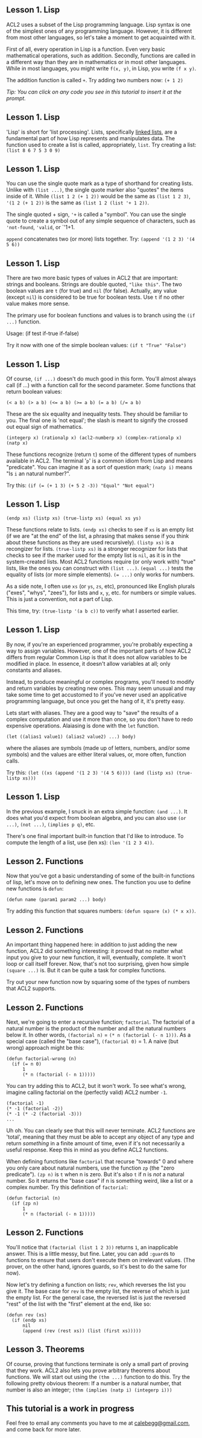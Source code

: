 Lesson 1. Lisp
--------------
ACL2 uses a subset of the Lisp programming language. Lisp syntax is one of the simplest ones of any programming language. However, it is different from most other languages, so let's take a moment to get acquainted with it.

First of all, every operation in Lisp is a function. Even very basic mathematical operations, such as addition. Secondly, functions are called in a different way than they are in mathematics or in most other languages. While in most languages, you might write `f(x, y)`, in Lisp, you write `(f x y)`.

The addition function is called `+`. Try adding two numbers now: `(+ 1 2)`

*Tip: You can click on any code you see in this tutorial to insert it at the prompt.*

Lesson 1. Lisp
--------------
'Lisp' is short for 'list processing'. Lists, specifically [linked lists](http://en.wikipedia.org/wiki/Linked_list), are a fundamental part of how Lisp represents and manipulates data. The function used to create a list is called, appropriately, `list`. Try creating a list: `(list 8 6 7 5 3 0 9)`

Lesson 1. Lisp
--------------
You can use the single quote mark as a type of shorthand for creating lists. Unlike with `(list ...)`, the single quote marker also "quotes" the items inside of it. While `(list 1 2 (+ 1 2))` would be the same as `(list 1 2 3)`, `'(1 2 (+ 1 2))` is the same as `(list 1 2 (list '+ 1 2))`.

The single quoted + sign, `'+` is called a "symbol". You can use the single quote to create a symbol out of any simple sequence of characters, such as `'not-found`, `'valid`, or `'1+1.

`append` concatenates two (or more) lists together. Try: `(append '(1 2 3) '(4 5 6))`

Lesson 1. Lisp
--------------
There are two more basic types of values in ACL2 that are important: strings and booleans. Strings are double quoted, `"like this"`. The two boolean values are `t` (for true) and `nil` (for false). Actually, any value (except `nil`) is considered to be true for boolean tests. Use `t` if no other value makes more sense.

The primary use for boolean functions and values is to branch using the `(if ...)` function.


Usage:
    (if test if-true if-false)

Try it now with one of the simple boolean values: `(if t "True" "False")`

Lesson 1. Lisp
--------------
Of course, `(if ...)` doesn't do much good in this form. You'll almost always call (if ...) with a function call for the second parameter. Some functions that return boolean values:

    (< a b) (> a b) (<= a b) (>= a b) (= a b) (/= a b)
These are the six equality and inequality tests. They should be familiar to you. The final one is 'not equal'; the slash is meant to signify the crossed out equal sign of mathematics.

    (integerp x) (rationalp x) (acl2-numberp x) (complex-rationalp x) (natp x) 
These functions recognize (return `t`) some of the different types of numbers available in ACL2. The terminal '`p`' is a common idiom from Lisp and means "predicate". You can imagine it as a sort of question mark; `(natp i)` means "Is `i` an natural number?".

Try this: `(if (= (+ 1 3) (+ 5 2 -3)) "Equal" "Not equal")`

Lesson 1. Lisp
--------------
    (endp xs) (listp xs) (true-listp xs) (equal xs ys)
These functions relate to lists. `(endp xs)` checks to see if `xs` is an empty list (if we are "at the end" of the list, a phrasing that makes sense if you think about these functions as they are used recursively). `(listp xs)` is a recongizer for lists. `(true-listp xs)` is a stronger recognizer for lists that checks to see if the marker used for the empty list is `nil`, as it is in the system-created lists. Most ACL2 functions require (or only work with) "true" lists, like the ones you can construct with `(list ...)`. `(equal ...)` tests the equality of lists (or more simple elements). `(= ...)` only works for numbers.

As a side note, I often use `xs` (or `ys`, `zs`, etc), pronounced like English plurals ("exes", "whys", "zees"), for lists and `x`, `y`, etc. for numbers or simple values. This is just a convention, not a part of Lisp.

This time, try: `(true-listp '(a b c))` to verify what I asserted earlier.

Lesson 1. Lisp
--------------
By now, if you're an experienced programmer, you're probably expecting a way to assign variables. However, one of the important parts of how ACL2 differs from regular Common Lisp is that it does not allow variables to be modified in place. In essence, it doesn't allow variables at all; only constants and aliases.

Instead, to produce meaningful or complex programs, you'll need to modify and return variables by creating new ones. This may seem unusual and may take some time to get accustomed to if you've never used an applicative programming language, but once you get the hang of it, it's pretty easy.

Lets start with aliases. They are a good way to "save" the results of a complex computation and use it more than once, so you don't have to redo expensive operations. Alaiasing is done with the `let` function.

    (let ((alias1 value1) (alias2 value2) ...) body)
where the aliases are symbols (made up of letters, numbers, and/or some symbols) and the values are either literal values, or, more often, function calls.

Try this: `(let ((xs (append '(1 2 3) '(4 5 6)))) (and (listp xs) (true-listp xs)))`

Lesson 1. Lisp
--------------
In the previous example, I snuck in an extra simple function: `(and ...)`. It does what you'd expect from boolean algebra, and you can also use `(or ...)`, `(not ...)`, `(implies p q)`, etc.

There's one final important built-in function that I'd like to introduce. To compute the length of a list, use (len xs): `(len '(1 2 3 4))`.

Lesson 2. Functions
--------------
Now that you've got a basic understanding of some of the built-in functions of lisp, let's move on to defining new ones. The function you use to define new functions is `defun`:

    (defun name (param1 param2 ...) body)

Try adding this function that squares numbers: `(defun square (x) (* x x))`.

Lesson 2. Functions
--------------
An important thing happened here: in addition to just adding the new function, ACL2 did something interesting: it proved that no matter what input you give to your new function, it will, eventually, complete. It won't loop or call itself forever. Now, that's not too surprising, given how simple `(square ...)` is. But it can be quite a task for complex functions.

Try out your new function now by squaring some of the types of numbers that ACL2 supports.

Lesson 2. Functions
--------------
Next, we're going to enter a recursive function; `factorial`. The factorial of a natural number is the product of the number and all the natural numbers below it. In other words, `(factorial n)` = `(* n (factorial (- n 1)))`. As a special case (called the "base case"), `(factorial 0)` = 1. A naive (but wrong) approach might be this:

    (defun factorial-wrong (n)
      (if (= n 0)
          1
          (* n (factorial (- n 1)))))

You can try adding this to ACL2, but it won't work. To see what's wrong, imagine calling factorial on the (perfectly valid) ACL2 number `-1`.

    (factorial -1)
    (* -1 (factorial -2))
    (* -1 (* -2 (factorial -3)))
    ...

Uh oh. You can clearly see that this will never terminate. ACL2 functions are 'total', meaning that they must be able to accept any object of any type and return *something* in a finite amount of time, even if it's not necessarily a useful response. Keep this in mind as you define ACL2 functions.

When defining functions like `factorial` that recurse "towards" 0 and where you only care about natural numbers, use the function `zp` (the "zero predicate"). `(zp n)` is `t` when n is zero. But it's also `t` if n is *not* a natural number. So it returns the "base case" if n is something weird, like a list or a complex number. Try this definition of `factorial`:

    (defun factorial (n)
      (if (zp n)
          1
          (* n (factorial (- n 1)))))

Lesson 2. Functions
--------------------
You'll notice that `(factorial (list 1 2 3))` returns `1`, an inapplicable answer. This is a little messy, but fine. Later, you can add `:guard`s to functions to ensure that users don't execute them on irrelevant values. (The prover, on the other hand, ignores guards, so it's best to do the same for now).

Now let's try defining a function on lists; `rev`, which reverses the list you give it. The base case for `rev` is the empty list, the reverse of which is just the empty list. For the general case, the reversed list is just the reversed "rest" of the list with the "first" element at the end, like so:

    (defun rev (xs)
      (if (endp xs)
          nil
          (append (rev (rest xs)) (list (first xs)))))

Lesson 3. Theorems
-----------------
Of course, proving that functions terminate is only a small part of proving that they work. ACL2 also lets you prove arbitrary theorems about functions. We will start out using the `(thm ...)` function to do this. Try the following pretty obvious theorem: If a number is a natural number, that number is also an integer; `(thm (implies (natp i) (integerp i)))`

This tutorial is a work in progress
-----------------------------------
Feel free to email any comments you have to me at calebegg@gmail.com, and come back for more later.

<!--
  (thm (= (+ a b) (+ b a)))
  (thm (= (* a 2) (+ a a)))
  (thm (> (factorial n) 0))
  (equal ...)
  (thm (equal (append (append xs ys) zs) (append xs (append ys zs))))
  (defthm name ...)
  :rewrite rules
3. Harder theorems
  (defun rev ...)
  (defthm rev-rev ...)
  (defun exp (b n) ...)
  (defun rp (b n) ...)
  (defthm rp-equals-exp ...)
  (defun orderedp (xs) ...)
  (defun partial-sums (xs running) ...)
  (defthm partial-sums-ordered (orderedp (partial-sums xs 0)))
4. Tail recursion
  (defun fact-tail (n r) ...)
  (defun sum (xs) ...)
  (defthm xs-over-append ...)
  (defun running-sum (xs r) ...)
  (defthm sum=rumming-sum ...)
5. Sorting
  (defun insert (x xs) ...)
  (defthm (implies (orderedp xs)) (orderedp (insert x xs)))
  (defun isort (xs) ...)
  (defthm (orderedp (isort xs)))
  (defun split (xs) ...)
  (defthm split-halves-list ...)
  (defun merge (xs ys) ...)
  (defthm (implies (and (orderedp xs) (orderedp ys)) (orderedp (merge xs ys))))
  Qsort
6. I/O
-->
